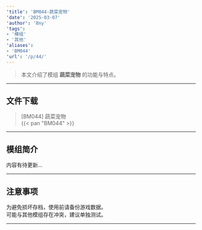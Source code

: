 ```yaml
---
'title': 'BM044-蔬菜宠物'
'date': '2025-03-07'
'author': 'Bny'
'tags':
- '模组'
- '其他'
'aliases':
- 'BM044'
'url': '/p/44/'
---
```


> 本文介绍了模组 **蔬菜宠物** 的功能与特点。

---

## 文件下载

> [BM044] 蔬菜宠物  
{{< pan "BM044" >}}  

---

## 模组简介

>  
内容有待更新...  

---

## 注意事项

>  
为避免损坏存档，使用前请备份游戏数据。  
可能与其他模组存在冲突，建议单独测试。  

---

